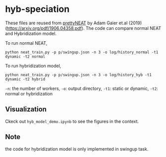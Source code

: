 # hyb-speciation

These files are reused from [prettyNEAT](https://github.com/google/brain-tokyo-workshop/tree/master/WANNRelease/prettyNEAT) by Adam Gaier et.al (2019) (https://arxiv.org/pdf/1906.04358.pdf). The code can compare normal NEAT and Hybridization model. 

To run normal NEAT, 
```
python neat_train.py -p p/swingup.json -n 3 -o log/history_normal -t1 dynamic -t2 normal
```

To run hybridization model, 
```
python neat_train.py -p p/swingup.json -n 3 -o log/history_hyb -t1 dynamic -t2 hybrid
```

`-n`:  the number of workers,
`-o`:  output directory,
`-t1`:  static or dynamic,
`-t2`:  normal or hybridization

## Visualization
Ckeck out `hyb_model_demo.ipynb` to see the figures in the context.


## Note 
the code for hybridization model is only implemented in swingup task.
